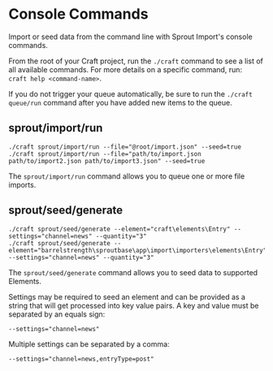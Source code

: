 # Console Commands

Import or seed data from the command line with Sprout Import's console commands.

From the root of your Craft project, run the `./craft` command to see a list of all available commands. For more details on a specific command, run: ` craft help <command-name>`.

If you do not trigger your queue automatically, be sure to run the `./craft queue/run` command after you have added new items to the queue.


## sprout/import/run

```
./craft sprout/import/run --file="@root/import.json" --seed=true
./craft sprout/import/run --file="path/to/import.json path/to/import2.json path/to/import3.json" --seed=true
```

The `sprout/import/run` command allows you to queue one or more file imports. 

## sprout/seed/generate

```
./craft sprout/seed/generate --element="craft\elements\Entry" --settings="channel=news" --quantity="3"
./craft sprout/seed/generate --element="barrelstrength\sproutbase\app\import\importers\elements\Entry" --settings="channel=news" --quantity="3"
```

The `sprout/seed/generate` command allows you to seed data to supported Elements.

Settings may be required to seed an element and can be provided as a string that will get processed into key value pairs. A key and value must be separated by an equals sign:
 
 ```
 --settings="channel=news"
 ```
 
 Multiple settings can be separated by a comma: 
 
 ```
 --settings="channel=news,entryType=post"
 ```
